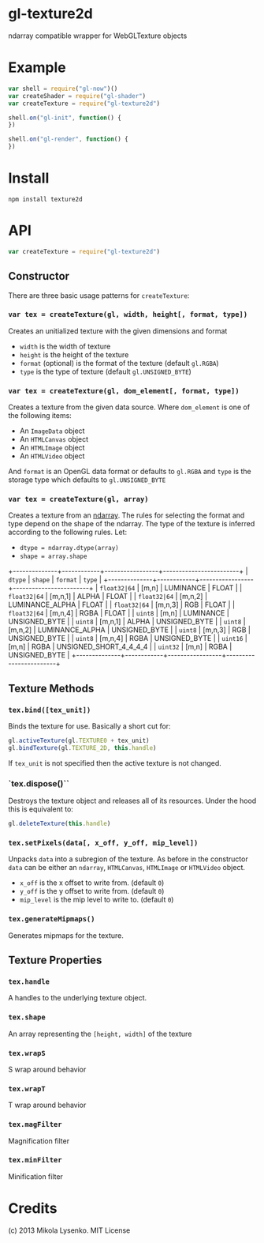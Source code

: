 gl-texture2d
============
ndarray compatible wrapper for WebGLTexture objects

# Example

```javascript
var shell = require("gl-now")()
var createShader = require("gl-shader")
var createTexture = require("gl-texture2d")

shell.on("gl-init", function() {
})

shell.on("gl-render", function() {
})
```

# Install

    npm install texture2d

# API

```javascript
var createTexture = require("gl-texture2d")
```

## Constructor
There are three basic usage patterns for `createTexture`:

### `var tex = createTexture(gl, width, height[, format, type])`
Creates an unitialized texture with the given dimensions and format

* `width` is the width of texture
* `height` is the height of the texture
* `format` (optional) is the format of the texture (default `gl.RGBA`)
* `type` is the type of texture (default `gl.UNSIGNED_BYTE`)

### `var tex = createTexture(gl, dom_element[, format, type])`
Creates a texture from the given data source.  Where `dom_element` is one of the following items:

* An `ImageData` object
* An `HTMLCanvas` object
* An `HTMLImage` object
* An `HTMLVideo` object

And `format` is an OpenGL data format or defaults to `gl.RGBA` and `type` is the storage type which defaults to `gl.UNSIGNED_BYTE`

### `var tex = createTexture(gl, array)`
Creates a texture from an [ndarray](https://github.com/mikolalysenko/ndarray).  The rules for selecting the format and type depend on the shape of the ndarray.  The type of the texture is inferred according to the following rules.  Let:

* `dtype = ndarray.dtype(array)`
* `shape = array.shape`

+--------------+------------+-----------------+------------------------+
| `dtype`      | `shape`    | `format`        | `type`                 |
+--------------+------------+-----------------+------------------------+
| `float32|64` | [m,n]      | LUMINANCE       | FLOAT                  |
| `float32|64` | [m,n,1]    | ALPHA           | FLOAT                  |
| `float32|64` | [m,n,2]    | LUMINANCE_ALPHA | FLOAT                  |
| `float32|64` | [m,n,3]    | RGB             | FLOAT                  |
| `float32|64` | [m,n,4]    | RGBA            | FLOAT                  |
| `uint8`      | [m,n]      | LUMINANCE       | UNSIGNED_BYTE          |
| `uint8`      | [m,n,1]    | ALPHA           | UNSIGNED_BYTE          |
| `uint8`      | [m,n,2]    | LUMINANCE_ALPHA | UNSIGNED_BYTE          |
| `uint8`      | [m,n,3]    | RGB             | UNSIGNED_BYTE          |
| `uint8`      | [m,n,4]    | RGBA            | UNSIGNED_BYTE          |
| `uint16`     | [m,n]      | RGBA            | UNSIGNED_SHORT_4_4_4_4 |
| `uint32`     | [m,n]      | RGBA            | UNSIGNED_BYTE          |
+--------------+------------+-----------------+------------------------+



## Texture Methods

### `tex.bind([tex_unit])`
Binds the texture for use.  Basically a short cut for:

```javascript
gl.activeTexture(gl.TEXTURE0 + tex_unit)
gl.bindTexture(gl.TEXTURE_2D, this.handle)
```

If `tex_unit` is not specified then the active texture is not changed.

### `tex.dispose()``
Destroys the texture object and releases all of its resources.  Under the hood this is equivalent to:

```javascript
gl.deleteTexture(this.handle)
```

### `tex.setPixels(data[, x_off, y_off, mip_level])`
Unpacks `data` into a subregion of the texture.  As before in the constructor `data` can be either an `ndarray`, `HTMLCanvas`, `HTMLImage` or `HTMLVideo` object.

* `x_off` is the x offset to write from. (default `0`)
* `y_off` is the y offset to write from. (default `0`)
* `mip_level` is the mip level to write to. (default `0`)

### `tex.generateMipmaps()`
Generates mipmaps for the texture.

## Texture Properties

### `tex.handle`
A handles to the underlying texture object.

### `tex.shape`
An array representing the `[height, width]` of the texture

### `tex.wrapS`
S wrap around behavior

### `tex.wrapT`
T wrap around behavior

### `tex.magFilter`
Magnification filter

### `tex.minFilter`
Minification filter

# Credits
(c) 2013 Mikola Lysenko. MIT License